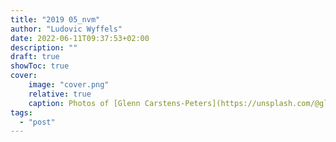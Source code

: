 ```yaml
---
title: "2019 05_nvm"
author: "Ludovic Wyffels"
date: 2022-06-11T09:37:53+02:00
description: ""
draft: true
showToc: true
cover:
    image: "cover.png"
    relative: true
    caption: Photos of [Glenn Carstens-Peters](https://unsplash.com/@glenncarstenspeters) on [Unsplash](https://unsplash.com)
tags:
  - "post"
---
```

